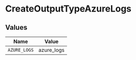 # CreateOutputTypeAzureLogs


## Values

| Name         | Value        |
| ------------ | ------------ |
| `AZURE_LOGS` | azure_logs   |
